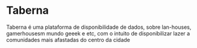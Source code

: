 # Taberna
 Taberna é uma plataforma de disponibilidade de dados, sobre lan-houses, gamerhousesm mundo geeek e etc, com o intuito de disponibilizar lazer a comunidades mais afastadas do centro da cidade 
